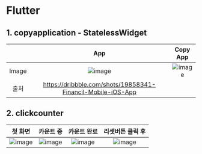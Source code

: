 # Flutter

## 1. copyapplication - StatelessWidget

| | App | Copy App |
|:-:|:-:|:-:|
|Image|![image](https://github.com/soyunim/Flutter/assets/43322159/2f38bf7d-d28f-4e36-934b-5d3992441d89)| ![image](https://github.com/soyunim/Flutter/assets/43322159/b8902667-5fc9-4d39-af42-d46913dfedc9)|
|출처|https://dribbble.com/shots/19858341-Financil-Mobile-iOS-App| |


## 2. clickcounter

| 첫 화면 | 카운트 중 | 카운트 완료 | 리셋버튼 클릭 후 |
|:-:|:-:|:-:|:-:|
| ![image](https://github.com/soyunim/Flutter/assets/43322159/ee88f9a1-986d-44a0-be99-414f370319f5)| ![image](https://github.com/soyunim/Flutter/assets/43322159/d749bd49-b341-41cd-bd79-c276841ff875)| ![image](https://github.com/soyunim/Flutter/assets/43322159/2c698c7e-17f9-42e7-adce-66f1fd631468)| ![image](https://github.com/soyunim/Flutter/assets/43322159/1d499a5a-3900-437b-bc1d-e078f990906a)|
